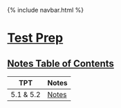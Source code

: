 {% include navbar.html %}

# <u> Test Prep </u>
## <u> Notes Table of Contents </u>
| TPT | Notes |
| - | - |
| 5.1 & 5.2 | [Notes]() |
